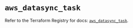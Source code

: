 # `aws_datasync_task`

Refer to the Terraform Registry for docs: [`aws_datasync_task`](https://registry.terraform.io/providers/hashicorp/aws/6.7.0/docs/resources/datasync_task).
